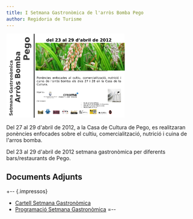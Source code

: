 ```yaml
---
title: I Setmana Gastronòmica de l'arròs Bomba Pego
author: Regidoria de Turisme
---
```

<a href="/images/news/20120425_cartell_jornades_arros_big.png" title="I Setmana Arros" class="salone-image center" target="_blank">
    <img src="/images/news/20120425_cartell_jornades_arros_small.png" alt="I Setmana Arros" />
</a>

Del 27 al 29 d'abril de 2012, a la Casa de Cultura de Pego, es realitzaran ponències enfocades sobre el cultiu, comercialització, nutrició i cuina de l'arros bomba.

Del 23 al 29 d'abril de 2012 setmana gastronòmica per diferents bars/restaurants de Pego.

## Documents Adjunts
+--	{.impressos}
* [Cartell Setmana Gastronòmica](/pdf/turisme/20120425_cartell_jornades_arros.pdf)
* [Programació Setmana Gastronòmica](/pdf/turisme/20120425_programa_jornades_arros.pdf)
=--